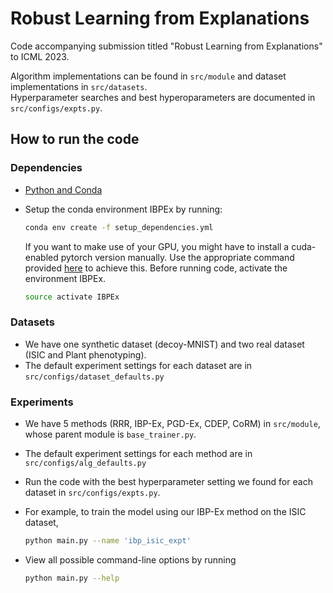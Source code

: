 # Robust Learning from Explanations

Code accompanying submission titled "Robust Learning from Explanations" to ICML 2023. 

Algorithm implementations can be found in `src/module` and dataset implementations in `src/datasets`.   
Hyperparameter searches and best hyperoparameters are documented in `src/configs/expts.py`.

## How to run the code

### Dependencies

- [Python and Conda](https://www.anaconda.com/)
- Setup the conda environment IBPEx by running:

    ```bash
    conda env create -f setup_dependencies.yml
    ```
  If you want to make use of your GPU, you might have to install a cuda-enabled pytorch version manually. Use the appropriate command provided [here](https://pytorch.org/) to achieve this.
  Before running code, activate the environment IBPEx.

    ```bash
    source activate IBPEx
    ```

### Datasets

- We have one synthetic dataset (decoy-MNIST) and two real dataset (ISIC and Plant phenotyping).
- The default experiment settings for each dataset are in `src/configs/dataset_defaults.py`


### Experiments

- We have 5 methods (RRR, IBP-Ex, PGD-Ex, CDEP, CoRM) in `src/module`, whose parent module is `base_trainer.py`.
- The default experiment settings for each method are in `src/configs/alg_defaults.py`

- Run the code with the best hyperparameter setting we found for each dataset in `src/configs/expts.py`.
- For example, to train the model using our IBP-Ex method on the ISIC dataset,

    ``` bash
    python main.py --name 'ibp_isic_expt'
    ```

- View all possible command-line options by running

    ``` bash
    python main.py --help
    ```    


